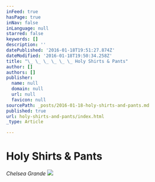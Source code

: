 ```yaml
---
inFeed: true
hasPage: true
inNav: false
inLanguage: null
starred: false
keywords: []
description: ''
datePublished: '2016-01-18T19:51:27.874Z'
dateModified: '2016-01-18T19:50:34.258Z'
title: "\_ \_ \_ \_ \_ \_ Holy Shirts & Pants"
author: []
authors: []
publisher:
  name: null
  domain: null
  url: null
  favicon: null
sourcePath: _posts/2016-01-18-holy-shirts-and-pants.md
published: true
url: holy-shirts-and-pants/index.html
_type: Article

---
```

# Holy Shirts & Pants

_Chelsea Grande_
![](https://the-grid-user-content.s3-us-west-2.amazonaws.com/e380786d-45e8-4bf6-be79-525b7303628f.jpg)